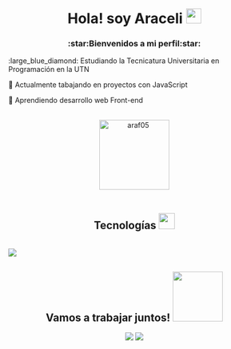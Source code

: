 <h1 align='center'> Hola! soy Araceli <img src = "https://raw.githubusercontent.com/MartinHeinz/MartinHeinz/master/wave.gif" width = 30px> </h1>
<h3 align='center'> :star:Bienvenidos a mi perfil:star: </h3>

<p> :large_blue_diamond: Estudiando la Tecnicatura Universitaria en Programación en la UTN</p>
<p>🔭 Actualmente tabajando en proyectos con JavaScript</p>
<p>🌱 Aprendiendo desarrollo web Front-end</p>
<br>
<div align="center">
    <img  height="140em" align="center" src="https://github-readme-stats.vercel.app/api/top-langs?username=araf05&show_icons=true&locale=en&layout=compact&theme=calm" alt="araf05" />
</div>
<br>

<h2 align="center">Tecnologías <img src = "https://media2.giphy.com/media/QssGEmpkyEOhBCb7e1/giphy.gif?cid=ecf05e47a0n3gi1bfqntqmob8g9aid1oyj2wr3ds3mg700bl&rid=giphy.gif" width = 32px> </h2>
<div align="center" style="display:inline-block"> 
    <br>
    <a href="https://skillicons.dev">
     <img src="https://skillicons.dev/icons?i=git,bootstrap,c,cpp,css,html,js,vscode&perline=14" />
    </a>
</div>
<br>

<h2 align="center">Vamos a trabajar juntos! <img src='https://raw.githubusercontent.com/ShahriarShafin/ShahriarShafin/main/Assets/handshake.gif' width="100px"> </h2>
<div align="center">
<a href = "mailto:aracelifernandez.3006@gmail.com"><img src="https://img.shields.io/badge/Gmail-D14836?style=for-the-badge&logo=gmail&logoColor=white" target="_blank"></a>
<a href="https://www.linkedin.com/in/araceli-noemi-fernandez/" target="_blank"><img src="https://img.shields.io/badge/-LinkedIn-%230077B5?style=for-the-badge&logo=linkedin&logoColor=white"></a>  
</div>
